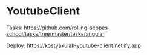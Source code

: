 # YoutubeClient

Tasks: https://github.com/rolling-scopes-school/tasks/tree/master/tasks/angular 

Deploy: https://kostyakulak-youtube-client.netlify.app
